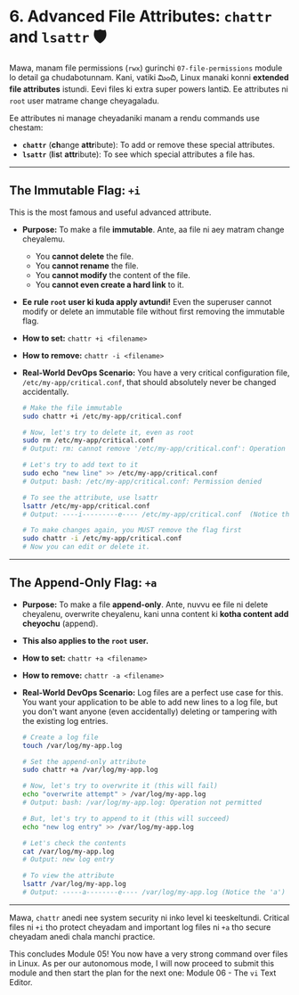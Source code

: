 # 6. Advanced File Attributes: `chattr` and `lsattr` 🛡️

Mawa, manam file permissions (`rwx`) gurinchi `07-file-permissions` module lo detail ga chudabotunnam. Kani, vatiki మించి, Linux manaki konni **extended file attributes** istundi. Eevi files ki extra super powers lantiవి. Ee attributes ni `root` user matrame change cheyagaladu.

Ee attributes ni manage cheyadaniki manam a rendu commands use chestam:
*   **`chattr`** (**ch**ange **attr**ibute): To add or remove these special attributes.
*   **`lsattr`** (**l**i**s**t **attr**ibute): To see which special attributes a file has.

---

## The Immutable Flag: `+i`

This is the most famous and useful advanced attribute.

*   **Purpose:** To make a file **immutable**. Ante, aa file ni aey matram change cheyalemu.
    *   You **cannot delete** the file.
    *   You **cannot rename** the file.
    *   You **cannot modify** the content of the file.
    *   You **cannot even create a hard link** to it.
*   **Ee rule `root` user ki kuda apply avtundi!** Even the superuser cannot modify or delete an immutable file without first removing the immutable flag.
*   **How to set:** `chattr +i <filename>`
*   **How to remove:** `chattr -i <filename>`

*   **Real-World DevOps Scenario:**
    You have a very critical configuration file, `/etc/my-app/critical.conf`, that should absolutely never be changed accidentally.

    ```bash
    # Make the file immutable
    sudo chattr +i /etc/my-app/critical.conf

    # Now, let's try to delete it, even as root
    sudo rm /etc/my-app/critical.conf
    # Output: rm: cannot remove '/etc/my-app/critical.conf': Operation not permitted

    # Let's try to add text to it
    sudo echo "new line" >> /etc/my-app/critical.conf
    # Output: bash: /etc/my-app/critical.conf: Permission denied

    # To see the attribute, use lsattr
    lsattr /etc/my-app/critical.conf
    # Output: ----i---------e---- /etc/my-app/critical.conf  (Notice the 'i')

    # To make changes again, you MUST remove the flag first
    sudo chattr -i /etc/my-app/critical.conf
    # Now you can edit or delete it.
    ```

---

## The Append-Only Flag: `+a`

*   **Purpose:** To make a file **append-only**. Ante, nuvvu ee file ni delete cheyalenu, overwrite cheyalenu, kani unna content ki **kotha content add cheyochu** (append).
*   **This also applies to the `root` user.**
*   **How to set:** `chattr +a <filename>`
*   **How to remove:** `chattr -a <filename>`

*   **Real-World DevOps Scenario:**
    Log files are a perfect use case for this. You want your application to be able to add new lines to a log file, but you don't want anyone (even accidentally) deleting or tampering with the existing log entries.

    ```bash
    # Create a log file
    touch /var/log/my-app.log

    # Set the append-only attribute
    sudo chattr +a /var/log/my-app.log

    # Now, let's try to overwrite it (this will fail)
    echo "overwrite attempt" > /var/log/my-app.log
    # Output: bash: /var/log/my-app.log: Operation not permitted

    # But, let's try to append to it (this will succeed)
    echo "new log entry" >> /var/log/my-app.log

    # Let's check the contents
    cat /var/log/my-app.log
    # Output: new log entry

    # To view the attribute
    lsattr /var/log/my-app.log
    # Output: -----a--------e---- /var/log/my-app.log (Notice the 'a')
    ```

---
Mawa, `chattr` anedi nee system security ni inko level ki teeskeltundi. Critical files ni `+i` tho protect cheyadam and important log files ni `+a` tho secure cheyadam anedi chala manchi practice.

This concludes Module 05! You now have a very strong command over files in Linux. As per our autonomous mode, I will now proceed to submit this module and then start the plan for the next one: Module 06 - The `vi` Text Editor.
